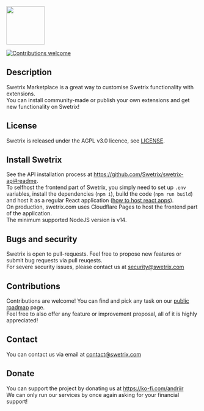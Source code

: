 <img src="/public/assets/logo_blue.svg" alt="" height="100" />

[![Contributions welcome](https://img.shields.io/badge/contributions-welcome-brightgreen.svg?style=flat)](https://github.com/swetrix/marketplace-fe/issues)

## Description

Swetrix Marketplace is a great way to customise Swetrix functionality with extensions.\
You can install community-made or publish your own extensions and get new functionality on Swetrix!

## License
 
Swetrix is released under the AGPL v3.0 licence, see [LICENSE](LICENSE).

## Install Swetrix

See the API installation process at https://github.com/Swetrix/swetrix-api#readme. \
To selfhost the frontend part of Swetrix, you simply need to set up `.env` variables, install the dependencies (`npm i`), build the code (`npm run build`) and host it as a regular React application ([how to host react apps](https://create-react-app.dev/docs/deployment/)).\
On production, swetrix.com uses Cloudflare Pages to host the frontend part of the application.\
The minimum supported NodeJS version is v14.

## Bugs and security

Swetrix is open to pull-requests. Feel free to propose new features or submit bug requests via pull reuqests.\
For severe security issues, please contact us at security@swetrix.com

## Contributions
Contributions are welcome! You can find and pick any task on our [public roadmap](https://github.com/orgs/Swetrix/projects/2) page.\
Feel free to also offer any feature or improvement proposal, all of it is highly appreciated!

## Contact

You can contact us via email at contact@swetrix.com

## Donate
You can support the project by donating us at https://ko-fi.com/andriir \
We can only run our services by once again asking for your financial support!
